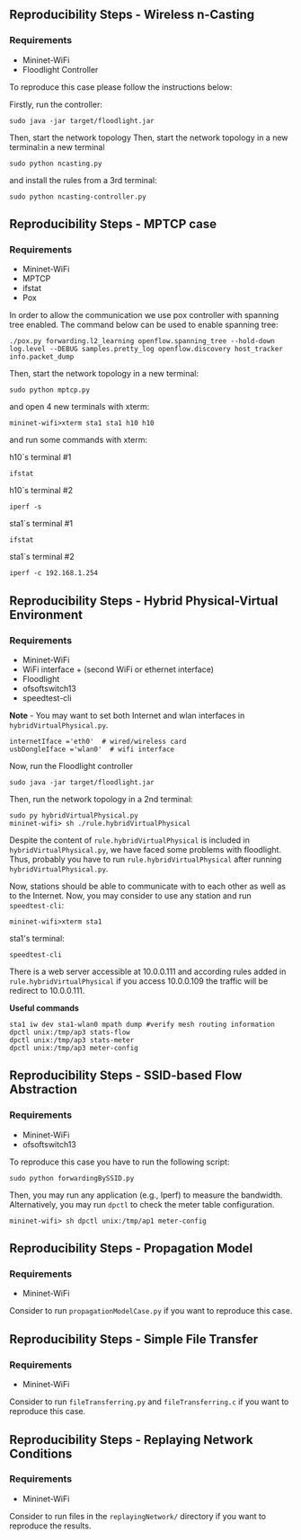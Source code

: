 ## Reproducibility Steps - Wireless n-Casting

### Requirements
- Mininet-WiFi
- Floodlight Controller


To reproduce this case please follow the instructions below:

Firstly, run the controller:

```
sudo java -jar target/floodlight.jar
```

Then, start the network topology Then, start the network topology in a new terminal:in a new terminal
``` 
sudo python ncasting.py
```

and install the rules from a 3rd terminal:
```
sudo python ncasting-controller.py
```


## Reproducibility Steps - MPTCP case

### Requirements
- Mininet-WiFi
- MPTCP
- ifstat
- Pox

In order to allow the communication we use pox controller with spanning tree enabled. The command below can be used to enable spanning tree:
```
./pox.py forwarding.l2_learning openflow.spanning_tree --hold-down log.level --DEBUG samples.pretty_log openflow.discovery host_tracker info.packet_dump

```
Then, start the network topology in a new terminal:
``` 
sudo python mptcp.py
```

and open 4 new terminals with xterm:
``` 
mininet-wifi>xterm sta1 sta1 h10 h10
```

and run some commands with xterm:

h10`s terminal #1
``` 
ifstat
```

h10`s terminal #2
``` 
iperf -s
```

sta1`s terminal #1
``` 
ifstat
```

sta1`s terminal #2
``` 
iperf -c 192.168.1.254
```

## Reproducibility Steps - Hybrid Physical-Virtual Environment

### Requirements
- Mininet-WiFi
- WiFi interface + (second WiFi or ethernet interface)
- Floodlight
- ofsoftswitch13
- speedtest-cli

**Note** - You may want to set both Internet and wlan interfaces in `hybridVirtualPhysical.py`.

```
internetIface ='eth0'  # wired/wireless card
usbDongleIface ='wlan0'  # wifi interface
```

Now, run the Floodlight controller

```
sudo java -jar target/floodlight.jar
```

Then, run the network topology in a 2nd terminal:

```
sudo py hybridVirtualPhysical.py
mininet-wifi> sh ./rule.hybridVirtualPhysical
```

Despite the content of `rule.hybridVirtualPhysical` is included in `hybridVirtualPhysical.py`, we have faced some problems with floodlight. Thus, probably you have to run `rule.hybridVirtualPhysical` after running `hybridVirtualPhysical.py`.


Now, stations should be able to communicate with to each other as well as to the Internet. Now, you may consider to use any station and run `speedtest-cli`:

```
mininet-wifi>xterm sta1
```

sta1's terminal: 
```
speedtest-cli
```

There is a web server accessible at 10.0.0.111 and according rules added in `rule.hybridVirtualPhysical` if you access 10.0.0.109 the traffic will be redirect to 10.0.0.111.


**Useful commands**
```
sta1 iw dev sta1-wlan0 mpath dump #verify mesh routing information
dpctl unix:/tmp/ap3 stats-flow
dpctl unix:/tmp/ap3 stats-meter
dpctl unix:/tmp/ap3 meter-config
```


## Reproducibility Steps - SSID-based Flow Abstraction

### Requirements
- Mininet-WiFi
- ofsoftswitch13

To reproduce this case you have to run the following script:

```
sudo python forwardingBySSID.py
```

Then, you may run any application (e.g., Iperf) to measure the bandwidth. Alternatively, you may run `dpctl` to check the meter table configuration.


```
mininet-wifi> sh dpctl unix:/tmp/ap1 meter-config
```


## Reproducibility Steps - Propagation Model

### Requirements
- Mininet-WiFi

Consider to run `propagationModelCase.py` if you want to reproduce this case.


## Reproducibility Steps - Simple File Transfer

### Requirements
- Mininet-WiFi

Consider to run `fileTransferring.py` and `fileTransferring.c` if you want to reproduce this case.



## Reproducibility Steps - Replaying Network Conditions

### Requirements
- Mininet-WiFi

Consider to run files in the `replayingNetwork/` directory if you want to reproduce the results.